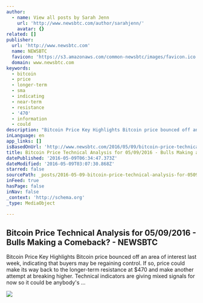 ```yaml
---
author:
  - name: View all posts by Sarah Jenn
    url: 'http://www.newsbtc.com/author/sarahjenn/'
    avatar: {}
related: []
publisher:
  url: 'http://www.newsbtc.com'
  name: NEWSBTC
  favicon: 'https://s3.amazonaws.com/common-newsbtc/images/favicon.ico'
  domain: www.newsbtc.com
keywords:
  - bitcoin
  - price
  - longer-term
  - sma
  - indicating
  - near-term
  - resistance
  - '470'
  - information
  - could
description: "Bitcoin Price Key Highlights Bitcoin price bounced off an area of interest last week, indicating that buyers may be regaining control. If so, price could make its way back to the longer-term resistance at $470 and make another attempt at breaking higher. Technical indicators are giving mixed signals for now so it could be anybody's ..."
inLanguage: en
app_links: []
isBasedOnUrl: 'http://www.newsbtc.com/2016/05/09/bitcoin-price-technical-analysis-05092016-bulls-making-comeback/'
title: Bitcoin Price Technical Analysis for 05/09/2016 - Bulls Making a Comeback? - NEWSBTC
datePublished: '2016-05-09T06:34:47.373Z'
dateModified: '2016-05-09T03:07:30.868Z'
starred: false
sourcePath: _posts/2016-05-09-bitcoin-price-technical-analysis-for-05092016-bulls-maki.md
inFeed: true
hasPage: false
inNav: false
_context: 'http://schema.org'
_type: MediaObject

---
```

<article style=""><h1>Bitcoin Price Technical Analysis for 05/09/2016 - Bulls Making a Comeback? - NEWSBTC</h1><p>Bitcoin Price Key Highlights Bitcoin price bounced off an area of interest last week, indicating that buyers may be regaining control. If so, price could make its way back to the longer-term resistance at $470 and make another attempt at breaking higher. Technical indicators are giving mixed signals for now so it could be anybody's ...</p><img src="http://s3.amazonaws.com/main-newsbtc-images/2016/05/09030259/160509_bitcoin.png" /></article>
